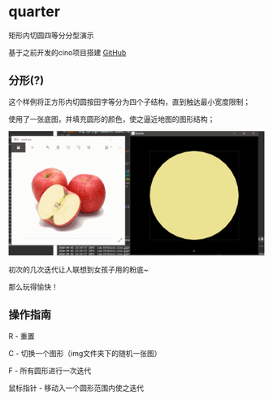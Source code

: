 # quarter
矩形内切圆四等分分型演示

基于之前开发的cino项目搭建
[GitHub](https://github.com/thrblock/cino)

## 分形(?)
这个样例将正方形内切圆按田字等分为四个子结构，直到触达最小宽度限制；

使用了一张底图，并填充圆形的颜色，使之逼近地图的图形结构；

![Quarter](https://raw.githubusercontent.com/thrblock/quarter/master/demo.gif)

初次的几次迭代让人联想到女孩子用的粉底~

那么玩得愉快！

## 操作指南
R - 重置

C - 切换一个图形（img文件夹下的随机一张图）

F - 所有圆形进行一次迭代

鼠标指针 - 移动入一个圆形范围内使之迭代
